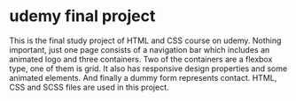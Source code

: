 # udemy final project
This is the final study project of  HTML and CSS course on udemy.
Nothing important, just one page consists of a navigation bar which includes an animated logo and three containers.
Two of the containers are a flexbox type, one of them is grid.
It also has responsive design properties and some animated elements.
And finally a dummy form represents contact.
HTML, CSS and SCSS files are used in this project.
